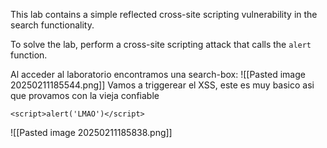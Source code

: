 This lab contains a simple reflected cross-site scripting vulnerability in the search functionality.

To solve the lab, perform a cross-site scripting attack that calls the `alert` function.

Al acceder al laboratorio encontramos una search-box:
![[Pasted image 20250211185544.png]]
Vamos a triggerear el XSS, este es muy basico asi que provamos con la vieja confiable
```http
<script>alert('LMAO')</script>
```
![[Pasted image 20250211185838.png]]